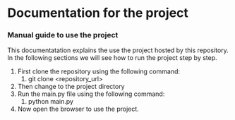 # Documentation for the project
### Manual guide to use the project

This documentatation explains the use the project hosted by this repository. In the following sections we will see how to run the project step by step.

1. First clone the repository using the following command:
    1. git clone <repository_url>
1. Then change to the project directory
1. Run the main.py file using the following command:
    1. python main.py
1. Now open the browser to use the project.
